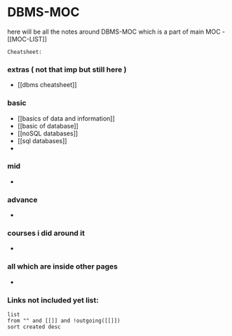 
# DBMS-MOC

here will be all the notes around DBMS-MOC which is a part of main MOC - [[MOC-LIST]]

`Cheatsheet:`  

### extras ( not that imp but still here )

- [[dbms cheatsheet]]

### basic

- [[basics of data and information]]
- [[basic of database]]
- [[noSQL databases]]
- [[sql databases]]
- 


### mid

- 

### advance

- 


### courses i did around it

- 


### all which are inside other pages

- 


### **Links not included yet list:**
```dataview
list
from "" and [[]] and !outgoing([[]])
sort created desc
```
